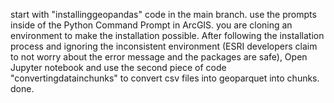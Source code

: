 start with "installinggeopandas" code in the main branch. use the prompts inside of the Python Command Prompt in ArcGIS. you are cloning an environment to make the installation possible.
After following the installation process and ignoring the inconsistent environment (ESRI developers claim to not worry about the error message and the packages are safe), 
Open Jupyter notebook and use the second piece of code "convertingdatainchunks" to convert csv files into geoparquet into chunks.
done.
